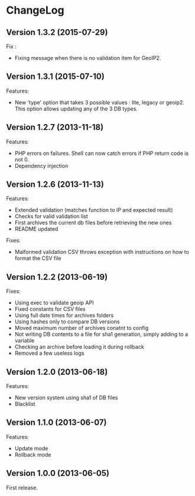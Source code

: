 ChangeLog
=========

## Version 1.3.2 (2015-07-29)

Fix :

  - Fixing message when there is no validation item for GeoIP2.

## Version 1.3.1 (2015-07-10)

Features:

  - New 'type' option that takes 3 possible values : lite, legacy or geoip2. This option allows updating any of the 3 DB types.

## Version 1.2.7 (2013-11-18)

Features:

  - PHP errors on failures. Shell can now catch errors if PHP return code is not 0.
  - Dependency injection

## Version 1.2.6 (2013-11-13)

Features:

  - Extended validation (matches function to IP and expected result)
  - Checks for valid validation list
  - First archives the current db files before retrieving the new ones
  - README updated

Fixes:

  - Malformed validation CSV throws exception with instructions on how to format the CSV file

## Version 1.2.2 (2013-06-19)

Fixes:

  - Using exec to validate geoip API
  - Fixed constants for CSV files
  - Using full date times for archives folders
  - Using hashes only to compare DB versions
  - Moved maximum number of archives conatnt to config
  - Not writing DB contents to a file for sha1 generation, simply adding to a variable
  - Checking an archive before loading it during rollback
  - Removed a few useless logs

## Version 1.2.0 (2013-06-18)

Features:

  - New version system using sha1 of DB files
  - Blacklist

## Version 1.1.0 (2013-06-07)

Features:

  - Update mode
  - Rollback mode

## Version 1.0.0 (2013-06-05)

First release.